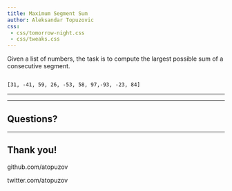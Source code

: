 ```yaml
---
title: Maximum Segment Sum
author: Aleksandar Topuzovic
css:
 - css/tomorrow-night.css
 - css/tweaks.css
---
```


Given a list of numbers, the task is to compute the largest possible sum of a consecutive segment.

<pre class="lang-haskell">
<code data-line-numbers data-trim data-noescape>
<span class="fragment fade-in-then-semi-out" data-fragment-index="1">[31, -41,</span> 59, 26, -53, 58, 97<span class="fragment fade-in-then-semi-out" data-fragment-index="1">,-93, -23, 84]</span>
</code></pre>

---



---

## Questions?

---

## Thank you!

github.com/atopuzov

twitter.com/atopuzov
